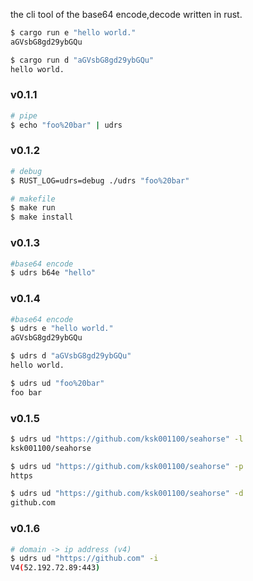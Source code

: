the cli tool of the base64 encode,decode written in rust.

```sh
$ cargo run e "hello world."
aGVsbG8gd29ybGQu

$ cargo run d "aGVsbG8gd29ybGQu"
hello world.
```

### v0.1.1

```sh
# pipe
$ echo "foo%20bar" | udrs
```

### v0.1.2

```sh
# debug
$ RUST_LOG=udrs=debug ./udrs "foo%20bar" 

# makefile
$ make run
$ make install
```

### v0.1.3

```sh
#base64 encode
$ udrs b64e "hello"
```

### v0.1.4

```sh
#base64 encode
$ udrs e "hello world."
aGVsbG8gd29ybGQu

$ udrs d "aGVsbG8gd29ybGQu"
hello world.

$ udrs ud "foo%20bar"
foo bar
```

### v0.1.5

```sh
$ udrs ud "https://github.com/ksk001100/seahorse" -l
ksk001100/seahorse

$ udrs ud "https://github.com/ksk001100/seahorse" -p
https

$ udrs ud "https://github.com/ksk001100/seahorse" -d
github.com
```

### v0.1.6

```sh
# domain -> ip address (v4)
$ udrs ud "https://github.com" -i
V4(52.192.72.89:443)
```

